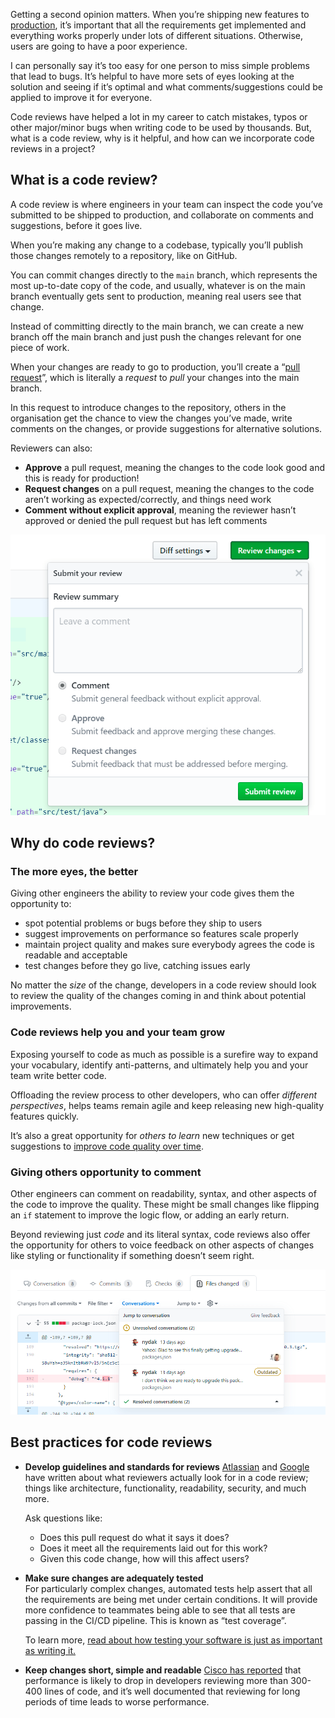 Getting a second opinion matters.
When you’re shipping new features to [production](https://www.pagerduty.com/resources/learn/what-is-production-environment/), it’s important that all the requirements get implemented and everything works properly under lots of different situations. Otherwise, users are going to have a poor experience.

I can personally say it’s too easy for one person to miss simple problems that lead to bugs. It’s helpful to have more sets of eyes looking at the solution and seeing if it’s optimal and what comments/suggestions could be applied to improve it for everyone.

Code reviews have helped a lot in my career to catch mistakes, typos or other major/minor bugs when writing code to be used by thousands.
But, what is a code review, why is it helpful, and how can we incorporate code reviews in a project?

## What is a code review?

A code review is where engineers in your team can inspect the code you’ve submitted to be shipped to production, and collaborate on comments and suggestions, before it goes live.

When you’re making any change to a codebase, typically you’ll publish those changes remotely to a repository, like on GitHub.

You can commit changes directly to the `main` branch, which represents the most up-to-date copy of the code, and usually, whatever is on the main branch eventually gets sent to production, meaning real users see that change.

Instead of committing directly to the main branch, we can create a new branch off the main branch and just push the changes relevant for one piece of work.

When your changes are ready to go to production, you’ll create a “[pull request](https://www.pagerduty.com/resources/learn/what-is-a-pull-request/)”, which is literally a _request_ to _pull_ your changes into the main branch.

In this request to introduce changes to the repository, others in the organisation get the chance to view the changes you’ve made, write comments on the changes, or provide suggestions for alternative solutions.

Reviewers can also:

- **Approve** a pull request, meaning the changes to the code look good and this is ready for production!
- **Request changes** on a pull request, meaning the changes to the code aren’t working as expected/correctly, and things need work
- **Comment without explicit approval**, meaning the reviewer hasn’t approved or denied the pull request but has left comments

![](https://raw.githubusercontent.com/Nevvulo/blog/main/posts/assets/code-review/github-review-changes.png)

## Why do code reviews?

### The more eyes, the better

Giving other engineers the ability to review your code gives them the opportunity to:

- spot potential problems or bugs before they ship to users
- suggest improvements on performance so features scale properly
- maintain project quality and makes sure everybody agrees the code is readable and acceptable
- test changes before they go live, catching issues early

No matter the _size_ of the change, developers in a code review should look to review the quality of the changes coming in and think about potential improvements.

### Code reviews help you and your team grow

Exposing yourself to code as much as possible is a surefire way to expand your vocabulary, identify anti-patterns, and ultimately help you and your team write better code.

Offloading the review process to other developers, who can offer _different perspectives_, helps teams remain agile and keep releasing new high-quality features quickly.

It’s also a great opportunity for _others to learn_ new techniques or get suggestions to [improve code quality over time](https://nevulo.xyz/blog/code-quality).

### Giving others opportunity to comment

Other engineers can comment on readability, syntax, and other aspects of the code to improve the quality. These might be small changes like flipping an `if` statement to improve the logic flow, or adding an early return.

Beyond reviewing just _code_ and its literal syntax, code reviews also offer the opportunity for others to voice feedback on other aspects of changes like styling or functionality if something doesn’t seem right.

![](https://raw.githubusercontent.com/Nevvulo/blog/main/posts/assets/code-review/comments.png)

## Best practices for code reviews

- **Develop guidelines and standards for reviews**
  [Atlassian](https://www.atlassian.com/blog/add-ons/code-review-best-practices) and [Google](https://google.github.io/eng-practices/review/reviewer/looking-for.html) have written about what reviewers actually look for in a code review; things like architecture, functionality, readability, security, and much more.

  Ask questions like:

  - Does this pull request do what it says it does?
  - Does it meet all the requirements laid out for this work?
  - Given this code change, how will this affect users?

- **Make sure changes are adequately tested**  
  For particularly complex changes, automated tests help assert that all the requirements are being met under certain conditions. It will provide more confidence to teammates being able to see that all tests are passing in the CI/CD pipeline. This is known as “test coverage”.

  To learn more, [read about how testing your software is just as important as writing it.](https://nevulo.xyz/blog/testing-software)

- **Keep changes short, simple and readable**
  [Cisco has reported](https://static1.smartbear.co/support/media/resources/cc/book/code-review-cisco-case-study.pdf) that performance is likely to drop in developers reviewing more than 300-400 lines of code, and it’s well documented that reviewing for long periods of time leads to worse performance.
